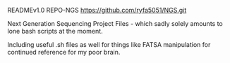 READMEv1.0	REPO-NGS	https://github.com/ryfa5051/NGS.git

Next Generation Sequencing Project Files - which sadly solely amounts to lone bash scripts at the moment.

Including useful .sh files as well for things like FATSA manipulation for continued reference for my poor brain.
